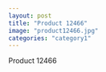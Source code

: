 ```yaml
---
layout: post
title: "Product 12466"
image: "product12466.jpg"
categories: "category1"
---
```

Product 12466
